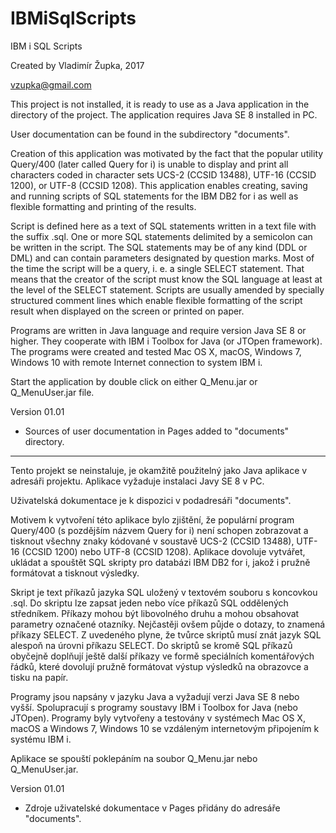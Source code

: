 # IBMiSqlScripts
IBM i SQL Scripts

Created by Vladimír Župka, 2017

vzupka@gmail.com

This project is not installed, it is ready to use as a Java application in the directory of the project. The application requires Java SE 8 installed in PC.

User documentation can be found in the subdirectory "documents".

Creation of this application was motivated by the fact that the popular utility Query/400 (later called Query for i) is unable to display and print all characters coded in character sets UCS-2 (CCSID 13488), UTF-16 (CCSID 1200), or UTF-8 (CCSID 1208).
This application enables creating, saving and running scripts of SQL statements for the IBM DB2 for i as well as flexible formatting and printing of the results.

Script is defined here as a text of SQL statements written in a text file with the suffix .sql. One or more SQL statements delimited by a semicolon can be written in the script. The SQL statements may be of any kind (DDL or DML) and can contain parameters designated by question marks. Most of the time the script will be a query, i. e. a single SELECT statement. That means that the creator of the script must know the SQL language at least at the level of the SELECT statement.
Scripts are usually amended by specially structured comment lines which enable flexible formatting of the script result when displayed on the screen or printed on paper.

Programs are written in Java language and require version Java SE 8 or higher. They cooperate with IBM i Toolbox for Java (or JTOpen framework). The programs were created and tested Mac OS X, macOS, Windows 7, Windows 10 with remote Internet connection to system IBM i.

Start the application by double click on either Q_Menu.jar or Q_MenuUser.jar file.

Version 01.01

- Sources of user documentation in Pages added to "documents" directory.

- - - - - - - - - - 

Tento projekt se neinstaluje, je okamžitě použitelný jako Java aplikace v adresáři projektu. Aplikace vyžaduje instalaci Javy SE 8 v PC.

Uživatelská dokumentace je k dispozici v podadresáři "documents".

Motivem k vytvoření této aplikace bylo zjištění, že populární program Query/400 (s pozdějším názvem Query for i) není schopen zobrazovat a tisknout všechny znaky kódované v soustavě UCS-2 (CCSID 13488), UTF-16 (CCSID 1200) nebo UTF-8 (CCSID 1208).
Aplikace dovoluje vytvářet, ukládat a spouštět SQL skripty pro databázi IBM DB2 for i, jakož i pružně formátovat a tisknout výsledky. 

Skript je text příkazů jazyka SQL uložený v textovém souboru s koncovkou .sql. Do skriptu lze zapsat jeden nebo více příkazů SQL oddělených středníkem. Příkazy mohou být libovolného druhu a mohou obsahovat parametry označené otazníky. Nejčastěji ovšem půjde o dotazy, to znamená příkazy SELECT. Z uvedeného plyne, že tvůrce skriptů musí znát jazyk SQL alespoň na úrovni příkazu SELECT.
Do skriptů se kromě SQL příkazů obyčejně doplňují ještě další příkazy ve formě speciálních komentářových řádků, které dovolují pružně formátovat výstup výsledků na obrazovce a tisku na papír.

Programy jsou napsány v jazyku Java a vyžadují verzi Java SE 8 nebo vyšší. Spolupracují s programy soustavy IBM i Toolbox for Java (nebo JTOpen). Programy byly vytvořeny a testovány v systémech Mac OS X, macOS a Windows 7, Windows 10 se vzdáleným internetovým připojením k systému IBM i.

Aplikace se spouští poklepáním na soubor Q_Menu.jar nebo Q_MenuUser.jar.

Version 01.01

- Zdroje uživatelské dokumentace v Pages přidány do adresáře "documents".


